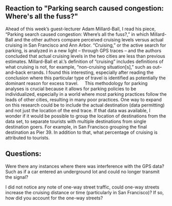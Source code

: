 
## Reaction to "Parking search caused congestion: Where's all the fuss?" 

Ahead of this week’s guest-lecturer Adam Millard-Ball, I read his piece, “Parking search caused congestion: Where’s all the fuss?,” in which Millard-Ball and the other authors compare perceived cruising levels versus actual cruising in San Francisco and Ann Arbor. “Cruising,” or the active search for parking, is analyzed in a new light – through GPS traces – and the authors concluded that actual cruising levels in the two cities are less than previous estimates. Millard-Ball et al.’s definition of “cruising” includes definitions of what cruising is not, for example, “non-cruising situation[s],” such as out–and–back errands. I found this interesting, especially after reading the conclusion where this particular type of travel is identified as potentially the dominant reason for excess travel.  
 
This methodology for parking analyses is crucial because it allows for parking policies to be individualized, especially in a world where most parking practices follow the leads of other cities, resulting in many poor practices. One way to expand on this research could be to include the actual destination (data permitting) and not just the location of the end trace. If that data was available, I wonder if it would be possible to group the location of destinations from the data set, to separate tourists with multiple destinations from single destination goers. For example, in San Francisco grouping the final destination as Pier 39. In addition to that, what percentage of cruising is attributed to tourists.  



## Questions: 
Were there any instances where there was interference with the GPS data? Such as if a car entered an underground lot and could no longer transmit the signal? 

I did not notice any note of one-way street traffic, could one-way streets increase the cruising distance or time (particularly in San Francisco)? If so, how did you account for the one-way streets?
